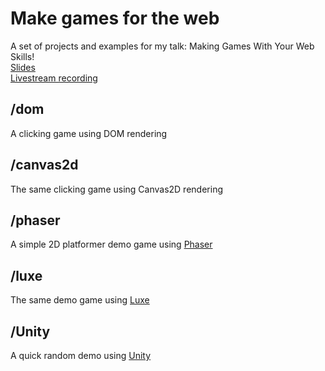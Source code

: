 # Make games for the web
A set of projects and examples for my talk: Making Games With Your Web Skills!  
[Slides](https://docs.google.com/presentation/d/1cG0tYudPkluIJy1a11dnDw8t91kijz3BOmvEY0aL5O0/edit?usp=sharing)  
[Livestream recording](https://www.livecoding.tv/recruitconcepts/videos/WK7AQ-make-games-using-your-web-skills-momin-khan-2)  

## /dom
A clicking game using DOM rendering

## /canvas2d
The same clicking game using Canvas2D rendering

## /phaser
A simple 2D platformer demo game using [Phaser](http://phaser.io/)

## /luxe
The same demo game using [Luxe](http://luxeengine.com/)

## /Unity
A quick random demo using [Unity](http://unity3d.com/)
